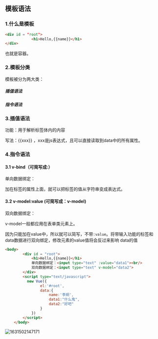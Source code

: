 ## 模板语法

### 1.什么是模板

```html
<div id = "root">
            <h1>Hello,{{name}}</h1>
</div>
```

也就是容器。

### 2.模板分类 

模板被分为两大类：

##### 插值语法

##### 指令语法

### 3.插值语法 

功能：用于解析标签体内的内容

写法：{{xxx}} ，xxx是js表达式，且可以直接读取到data中的所有属性。

### 4.指令语法

#### 3.1 v-bind（可简写成:）

单向数据绑定：

加在标签的属性上面，就可以把标签的值从字符串变成表达式。

#### 3.2 v-model:value (可简写成：v-model)

双向数据绑定：

v-model一般都应用在表单类元素上。

因为只能加在value中，所以就可以简写，不带`:value`。将带输入功能的标签和data数据进行双向绑定，修改元素的value值将会反过来影响 data的值

```html
<body>
		<div id = "root">
            <h1>Hello,{{name}}</h1>
			单向数据绑定：<input type="text" :value="data1"><br/>
			双向数据绑定：<input type="text" v-model="data2">
        </div>
        <script type="text/javascript">
          new Vue({
                el:'#root',
                data:{
                    name:'李炯',
					data1:"什么鬼",
					data2:"好吧"
                }
            })
        </script>
	</body>
```

![1631502147171](C:\Users\LiJiong\AppData\Roaming\Typora\typora-user-images\1631502147171.png)




